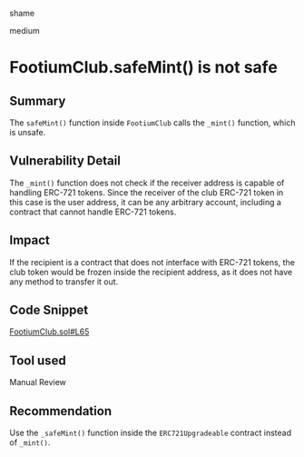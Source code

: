 shame

medium

# FootiumClub.safeMint() is not safe

## Summary
The `safeMint()` function inside `FootiumClub` calls the `_mint()` function, which is unsafe.
## Vulnerability Detail
The `_mint()` function does not check if the receiver address is capable of handling ERC-721 tokens.
Since the receiver of the club ERC-721 token in this case is the user address, it can be any arbitrary account, including a contract that cannot handle ERC-721 tokens.
## Impact
If the recipient is a contract that does not interface with ERC-721 tokens, the club token would be frozen inside the recipient address, as it does not have any method to transfer it out.
## Code Snippet
[FootiumClub.sol#L65](https://github.com/sherlock-audit/2023-04-footium/blob/main/footium-eth-shareable/contracts/FootiumClub.sol#L65)
## Tool used

Manual Review

## Recommendation
Use the `_safeMint()` function inside the `ERC721Upgradeable` contract instead of `_mint()`.